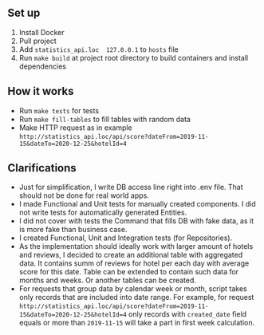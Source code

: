 ## Set up
1. Install Docker
1. Pull project
1. Add `statistics_api.loc  127.0.0.1` to `hosts` file
1. Run `make build` at project root directory to build containers and install dependencies

## How it works
- Run `make tests` for tests
- Run `make fill-tables` to fill tables with random data
- Make HTTP request as in example `http://statistics_api.loc/api/score?dateFrom=2019-11-15&dateTo=2020-12-25&hotelId=4`

## Clarifications
- Just for simplification, I write DB access line right into .env file. That should not be done for real world apps. 
- I made Functional and Unit tests for manually created components. I did not write tests for automatically generated Entities.
- I did not cover with tests the Command that fills DB with fake data, as it is more fake than business case.
- I created Functional, Unit and Integration tests (for Repositories).
- As the implementation should ideally work with larger amount of hotels and reviews, I decided to create an additional table with aggregated data. It contains summ of reviews for hotel per each day with average score for this date. Table can be extended to contain such data for months and weeks. Or another tables can be created.
- For requests that group data by calendar week or month, script takes only records that are included into date range. For example, for request `http://statistics_api.loc/api/score?dateFrom=2019-11-15&dateTo=2020-12-25&hotelId=4` only records with `created_date` field equals or more than `2019-11-15` will take a part in first week calculation.
